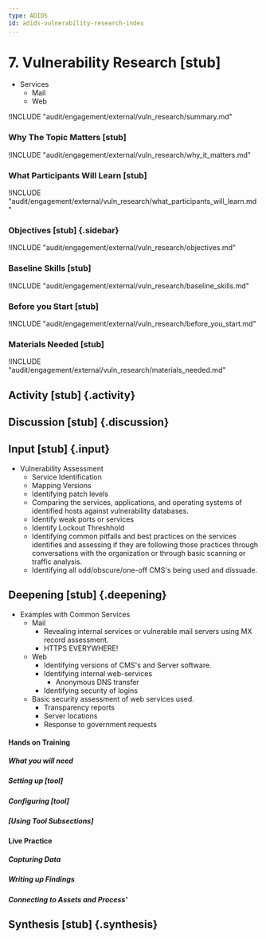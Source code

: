 ```yaml
---
type: ADIDS
id: adids-vulnerability-research-index
...
```


# 7. Vulnerability Research [stub]

<!-- ![](content/images/vuln_research.png "") -->

  * Services
    * Mail
    * Web

!INCLUDE "audit/engagement/external/vuln_research/summary.md"

### Why The Topic Matters [stub]

!INCLUDE "audit/engagement/external/vuln_research/why_it_matters.md"

### What Participants Will Learn [stub]

!INCLUDE "audit/engagement/external/vuln_research/what_participants_will_learn.md"

### Objectives [stub] {.sidebar}

!INCLUDE "audit/engagement/external/vuln_research/objectives.md"

### Baseline Skills [stub]

!INCLUDE "audit/engagement/external/vuln_research/baseline_skills.md"

### Before you Start [stub]

<?trainer resources?>
!INCLUDE "audit/engagement/external/vuln_research/before_you_start.md"

### Materials Needed [stub]

!INCLUDE "audit/engagement/external/vuln_research/materials_needed.md"

## Activity [stub] {.activity}

<?The activities focus on introducing the user to the scope of this threat or section using an activity that lets them explore the concept without the tool so that they can start tool usage with an existing set of use cases in mind.?>

## Discussion [stub] {.discussion}

<?SAFETAG specific: For Audit discussions the auditor will provide scenerios that allow a trainee to explore ways they would use/focus a auditing technique with the identified risks in the case study provided.?>

## Input [stub] {.input}

<?This is usually the lecture part of the session. The trainer presents on issues, sub-topics and more advanced concepts related to focus of the session.?>

  * Vulnerability Assessment
    * Service Identification
	* Mapping Versions
	* Identifying patch levels
	* Comparing the services, applications, and operating systems of identified hosts against vulnerability databases.
	* Identify weak ports or services
	* Identify Lockout Threshhold
	* Identifying common pitfalls and best practices on the services identifies and assessing if they are following those practices through conversations with the organization or through basic scanning or traffic analysis.
    * Identifying all odd/obscure/one-off CMS's being used and dissuade.

## Deepening [stub] {.deepening}

<?This is the the hands-on segment of a session. The deepening will consist of a live experiment with a tool using existing data that has been already parsed, unparsed data, and an oppourtunity to capture live data from a static target and the housing training organization using the tool.?>

  * Examples with Common Services
    * Mail
	  * Revealing internal services or vulnerable mail servers using MX record assessment.
	  * HTTPS EVERYWHERE!
    * Web
	  * Identifying versions of CMS's and Server software.
	  * Identifying internal web-services
	    * Anonymous DNS transfer
	  * Identifying security of logins
	* Basic security assessment of web services used.
	  * Transparency reports
	  * Server locations
	  * Response to government requests


#### Hands on Training

<?Hands-on training on various components of the tool. This will be a moderately collaborative segment where the trainees will have documentation and be encouraged to explore the tool.?>

##### What you will need

##### Setting up [tool]

##### Configuring [tool]

##### [Using Tool Subsections]

#### Live Practice
<?A timed practice session on a live target?>

##### Capturing Data

##### Writing up Findings

##### Connecting to Assets and Process'


## Synthesis [stub] {.synthesis}

<?A good training habit is to always summarize the session. Talk about what happened in the session, some of the results of the discussion, what issues were discussed, what solutions were made, and give some more time for participants to ask more questions before the session is closed.?>
